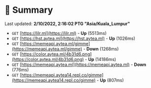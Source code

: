 # 📖 Summary
Last updated: **2/10/2022, 2:16:02 PTG "Asia/Kuala_Lumpur"**

- `GET` [https://lilr.ml](https://lilr.ml) - **Up** (5513ms)
- `GET` [https://hst.aytea.ml](https://hst.aytea.ml) - **Up** (1026ms)
- `GET` [https://memeapi.aytea.ml/gimme](https://memeapi.aytea.ml/gimme) - **Down** (1268ms)
- `GET` [https://color.aytea.ml/4b31d6.png](https://color.aytea.ml/4b31d6.png) - **Up** (14186ms)
- `GET` [https://memeapi.aytea.ml](https://memeapi.aytea.ml) - **Down** (776ms)
- `GET` [https://memeapi.aytea14.repl.co/gimme](https://memeapi.aytea14.repl.co/gimme) - **Up** (807ms)
